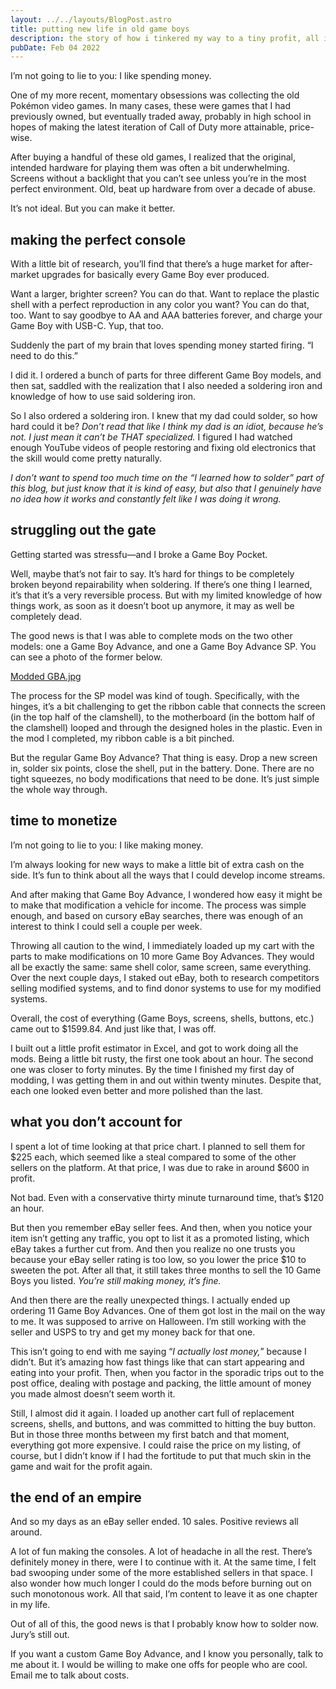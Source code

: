 ```yaml
---
layout: ../../layouts/BlogPost.astro
title: putting new life in old game boys
description: the story of how i tinkered my way to a tiny profit, all in the name of fun
pubDate: Feb 04 2022
---
```

I’m not going to lie to you: I like spending money.

One of my more recent, momentary obsessions was collecting the old Pokémon video games. In many cases, these were games that I had previously owned, but eventually traded away, probably in high school in hopes of making the latest iteration of Call of Duty more attainable, price-wise.

After buying a handful of these old games, I realized that the original, intended hardware for playing them was often a bit underwhelming. Screens without a backlight that you can’t see unless you’re in the most perfect environment. Old, beat up hardware from over a decade of abuse.

It’s not ideal. But you can make it better.

## making the perfect console

With a little bit of research, you’ll find that there’s a huge market for after-market upgrades for basically every Game Boy ever produced.

Want a larger, brighter screen? You can do that. Want to replace the plastic shell with a perfect reproduction in any color you want? You can do that, too. Want to say goodbye to AA and AAA batteries forever, and charge your Game Boy with USB-C. Yup, that too.

Suddenly the part of my brain that loves spending money started firing. “I need to do this.”

I did it. I ordered a bunch of parts for three different Game Boy models, and then sat, saddled with the realization that I also needed a soldering iron and knowledge of how to use said soldering iron.

So I also ordered a soldering iron. I knew that my dad could solder, so how hard could it be? *Don’t read that like I think my dad is an idiot, because he’s not. I just mean it can’t be THAT specialized.* I figured I had watched enough YouTube videos of people restoring and fixing old electronics that the skill would come pretty naturally.

*I don’t want to spend too much time on the “I learned how to solder” part of this blog, but just know that it is kind of easy, but also that I genuinely have no idea how it works and constantly felt like I was doing it wrong.*

## struggling out the gate

Getting started was stressfu—and I broke a Game Boy Pocket.

Well, maybe that’s not fair to say. It’s hard for things to be completely broken beyond repairability when soldering. If there’s one thing I learned, it’s that it’s a very reversible process. But with my limited knowledge of how things work, as soon as it doesn’t boot up anymore, it may as well be completely dead.

The good news is that I was able to complete mods on the two other models: one a Game Boy Advance, and one a Game Boy Advance SP. You can see a photo of the former below.

[Modded GBA.jpg]()

The process for the SP model was kind of tough. Specifically, with the hinges, it’s a bit challenging to get the ribbon cable that connects the screen (in the top half of the clamshell), to the motherboard (in the bottom half of the clamshell) looped and through the designed holes in the plastic. Even in the mod I completed, my ribbon cable is a bit pinched.

But the regular Game Boy Advance? That thing is easy. Drop a new screen in, solder six points, close the shell, put in the battery. Done. There are no tight squeezes, no body modifications that need to be done. It’s just simple the whole way through.

## time to monetize

I’m not going to lie to you: I like making money.

I’m always looking for new ways to make a little bit of extra cash on the side. It’s fun to think about all the ways that I could develop income streams.

And after making that Game Boy Advance, I wondered how easy it might be to make that modification a vehicle for income. The process was simple enough, and based on cursory eBay searches, there was enough of an interest to think I could sell a couple per week.

Throwing all caution to the wind, I immediately loaded up my cart with the parts to make modifications on 10 more Game Boy Advances. They would all be exactly the same: same shell color, same screen, same everything. Over the next couple days, I staked out eBay, both to research competitors selling modified systems, and to find donor systems to use for my modified systems.

Overall, the cost of everything (Game Boys, screens, shells, buttons, etc.) came out to $1599.84. And just like that, I was off.

I built out a little profit estimator in Excel, and got to work doing all the mods. Being a little bit rusty, the first one took about an hour. The second one was closer to forty minutes. By the time I finished my first day of modding, I was getting them in and out within twenty minutes. Despite that, each one looked even better and more polished than the last.

## what you don’t account for

I spent a lot of time looking at that price chart. I planned to sell them for $225 each, which seemed like a steal compared to some of the other sellers on the platform. At that price, I was due to rake in around $600 in profit.

Not bad. Even with a conservative thirty minute turnaround time, that’s $120 an hour.

But then you remember eBay seller fees. And then, when you notice your item isn’t getting any traffic, you opt to list it as a promoted listing, which eBay takes a further cut from. And then you realize no one trusts you because your eBay seller rating is too low, so you lower the price $10 to sweeten the pot. After all that, it still takes three months to sell the 10 Game Boys you listed. *You’re still making money, it’s fine.*

And then there are the really unexpected things. I actually ended up ordering 11 Game Boy Advances. One of them got lost in the mail on the way to me. It was supposed to arrive on Halloween. I’m still working with the seller and USPS to try and get my money back for that one.

This isn’t going to end with me saying “*I actually lost money,*” because I didn’t. But it’s amazing how fast things like that can start appearing and eating into your profit. Then, when you factor in the sporadic trips out to the post office, dealing with postage and packing, the little amount of money you made almost doesn’t seem worth it.

Still, I almost did it again. I loaded up another cart full of replacement screens, shells, and buttons, and was committed to hitting the buy button. But in those three months between my first batch and that moment, everything got more expensive. I could raise the price on my listing, of course, but I didn’t know if I had the fortitude to put that much skin in the game and wait for the profit again.

## the end of an empire

And so my days as an eBay seller ended. 10 sales. Positive reviews all around.

A lot of fun making the consoles. A lot of headache in all the rest. There’s definitely money in there, were I to continue with it. At the same time, I felt bad swooping under some of the more established sellers in that space. I also wonder how much longer I could do the mods before burning out on such monotonous work. All that said, I’m content to leave it as one chapter in my life.

Out of all of this, the good news is that I probably know how to solder now. Jury’s still out.

If you want a custom Game Boy Advance, and I know you personally, talk to me about it. I would be willing to make one offs for people who are cool. Email me to talk about costs.